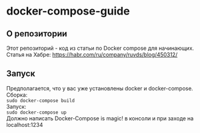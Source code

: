 # docker-compose-guide
## О репозитории
Этот репозиторий - код из статьи по Docker compose для начинающих.   
Статья на Хабре:
https://habr.com/ru/company/ruvds/blog/450312/
## Запуск 
Предполагается, что у вас уже установлены docker и docker-compose.  
Сборка:  
`sudo docker-compose build`  
Запуск:  
`sudo docker-compose up`  
Должно написать Docker-Compose is magic! в консоли и при заходе на localhost:1234  
